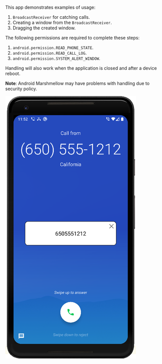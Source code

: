 This app demonstrates examples of usage:
1. ```BroadcastReceiver``` for catching calls.
2. Creating a window from the ```BroadcastReceiver```.
3. Dragging the created window.

The following permissions are required to complete these steps:
1. ```android.permission.READ_PHONE_STATE```.
2. ```android.permission.READ_CALL_LOG```.
3. ```android.permission.SYSTEM_ALERT_WINDOW```.

Handling will also work when the application is closed and after a device reboot.

**Note**: Android Marshmellow may have problems with handling due to security policy.


![alt text](example.png)
